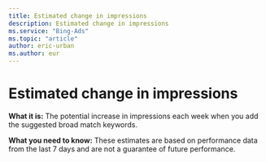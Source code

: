 ```yaml
---
title: Estimated change in impressions
description: Estimated change in impressions
ms.service: "Bing-Ads"
ms.topic: "article"
author: eric-urban
ms.author: eur
---
```


# Estimated change in impressions

**What it is:**        The potential increase in impressions each week when you add the suggested broad match keywords.

**What you need to know:**         These estimates are based on performance data from the last 7 days and are not a guarantee of future performance.


